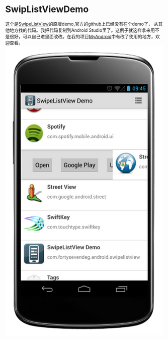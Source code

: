 # SwipListViewDemo

这个是[SwipeListView](https://github.com/47deg/android-swipelistview)的原版demo,官方的github上已经没有在个demo了，
从其他地方找的代码。我把代码复制到Android Studio里了。这例子就这样拿来用不是很好，可以自己进里面改改。在我的项目[MyAndroid](https://github.com/AndyFightting/MyAndroid)中有改了使用的地方，欢迎查看。
![img](https://github.com/AndyFightting/SwipListViewDemo/blob/master/E639C3AC-EFCF-4EF4-825B-9E27371F4471.png)

